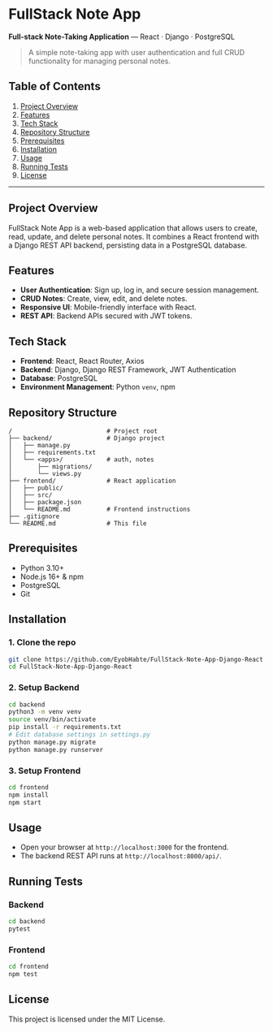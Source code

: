# FullStack Note App

**Full-stack Note-Taking Application** — React · Django · PostgreSQL

> A simple note-taking app with user authentication and full CRUD functionality for managing personal notes.

## Table of Contents
1. [Project Overview](#project-overview)
2. [Features](#features)
3. [Tech Stack](#tech-stack)
4. [Repository Structure](#repository-structure)
5. [Prerequisites](#prerequisites)
6. [Installation](#installation)
7. [Usage](#usage)
8. [Running Tests](#running-tests)
9. [License](#license)

---

## Project Overview
FullStack Note App is a web-based application that allows users to create, read, update, and delete personal notes. It combines a React frontend with a Django REST API backend, persisting data in a PostgreSQL database.

## Features
- **User Authentication**: Sign up, log in, and secure session management.
- **CRUD Notes**: Create, view, edit, and delete notes.
- **Responsive UI**: Mobile-friendly interface with React.
- **REST API**: Backend APIs secured with JWT tokens.

## Tech Stack
- **Frontend**: React, React Router, Axios
- **Backend**: Django, Django REST Framework, JWT Authentication
- **Database**: PostgreSQL
- **Environment Management**: Python `venv`, npm

## Repository Structure
```plaintext
/                          # Project root
├── backend/               # Django project
│   ├── manage.py
│   ├── requirements.txt
│   └── <apps>/            # auth, notes
│       ├── migrations/
│       └── views.py
├── frontend/              # React application
│   ├── public/
│   ├── src/
│   ├── package.json
│   └── README.md          # Frontend instructions
├── .gitignore
└── README.md              # This file
```

## Prerequisites
- Python 3.10+  
- Node.js 16+ & npm  
- PostgreSQL  
- Git  

## Installation

### 1. Clone the repo
```bash
git clone https://github.com/EyobHabte/FullStack-Note-App-Django-React.git
cd FullStack-Note-App-Django-React
```

### 2. Setup Backend
```bash
cd backend
python3 -m venv venv
source venv/bin/activate
pip install -r requirements.txt
# Edit database settings in settings.py
python manage.py migrate
python manage.py runserver
```

### 3. Setup Frontend
```bash
cd frontend
npm install
npm start
```

## Usage
- Open your browser at `http://localhost:3000` for the frontend.  
- The backend REST API runs at `http://localhost:8000/api/`.

## Running Tests
### Backend
```bash
cd backend
pytest
```

### Frontend
```bash
cd frontend
npm test
```

## License
This project is licensed under the MIT License.


